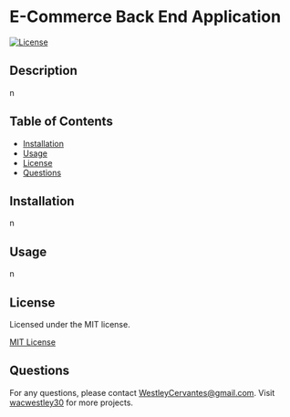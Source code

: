 # E-Commerce Back End Application

[![License](https://img.shields.io/badge/License-MIT-green.svg)](https://opensource.org/licenses/MIT)

## Description

n

## Table of Contents

- [Installation](#installation)
- [Usage](#usage)
- [License](#license)
- [Questions](#questions)

## Installation

n

## Usage

n

## License

Licensed under the MIT license.

[MIT License](https://opensource.org/licenses/MIT)

## Questions

For any questions, please contact WestleyCervantes@gmail.com. Visit [wacwestley30](https://github.com/wacwestley30) for more projects.
